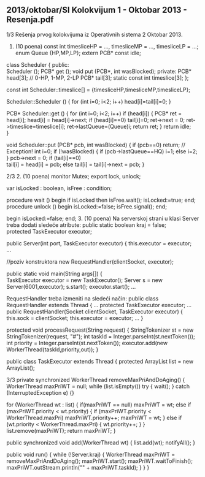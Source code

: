 2013/oktobar/SI Kolokvijum 1 - Oktobar 2013 - Resenja.pdf
--------------------------------------------------------------------------------


1/3 
Rešenja prvog kolokvijuma iz Operativnih sistema 2 
Oktobar 2013. 
1. (10 poena) 
const int timesliceHP = ..., timesliceMP = ..., timesliceLP = ...; 
enum Queue {HP,MP,LP}; 
extern PCB* const idle; 
 
class Scheduler { 
public:  
  Scheduler (); 
  PCB* get (); 
  void put (PCB*, int wasBlocked); 
private: 
  PCB* head[3];  // 0-HP, 1-MP, 2-LP 
  PCB* tail[3]; 
  static const int timeslice[3]; 
}; 
 
const int Scheduler::timeslice[] = {timesliceHP,timesliceMP,timesliceLP}; 
 
Scheduler::Scheduler () { 
  for (int i=0; i<2; i++) 
    head[i]=tail[i]=0; 
} 
 
PCB* Scheduler::get () { 
  for (int i=0; i<2; i++) 
    if (head[i]) { 
      PCB* ret = head[i]; 
      head[i] = head[i]->next; 
      if (head[i]==0) tail[i]=0; 
      ret->next = 0; 
      ret->timeslice=timeslice[i]; 
      ret->lastQueue=(Queue)i; 
      return ret; 
    } 
  return idle;  
} 
 
void Scheduler::put (PCB* pcb, int wasBlocked) { 
  if (pcb==0) return; // Exception! 
  int i=0; 
  if (!wasBlocked) { 
    if (pcb->lastQueue==HQ) i=1; 
    else i=2; 
  } 
  pcb->next = 0; 
  if (tail[i]==0)  
    tail[i] = head[i] = pcb; 
  else 
    tail[i] = tail[i]->next = pcb; 
} 

2/3 
2. (10 poena) 
monitor Mutex; 
  export lock, unlock; 
 
  var isLocked : boolean, 
      isFree : condition; 
 
  procedure wait () 
  begin 
    if isLocked then isFree.wait(); 
    isLocked:=true; 
  end; 
  procedure unlock () 
  begin 
    isLocked:=false; 
    isFree.signal(); 
  end; 
 
begin 
  isLocked:=false; 
end; 
3. (10 poena) 
Na serverskoj strani u klasi Server treba dodati sledeće atribute: 
 public static boolean kraj = false;  
 protected TaskExecutor executor; 
 
public Server(int port, TaskExecutor executor) { 
 this.executor = executor;   
 ... 
 
//poziv konstruktora new RequestHandler(clientSocket, executor); 
 
public static void main(String args[]) {   
 TaskExecutor executor =  new TaskExecutor(); 
 Server s = new Server(6001,executor); 
 s.start(); 
 executor.start(); 
 ... 
 
RequestHandler treba izmeniti na sledeći način: 
public class RequestHandler extends Thread { 
 ... 
 protected TaskExecutor executor; 
 ...  
public RequestHandler(Socket clientSocket, TaskExecutor executor) { 
  this.sock = clientSocket; 
  this.executor = executor; 
  ... 
} 
 
protected void processRequest(String request) { 
  StringTokenizer st = new StringTokenizer(request, "#"); 
  int taskId = Integer.parseInt(st.nextToken()); 
  int priority = Integer.parseInt(st.nextToken()); 
  executor.add(new WorkerThread(taskId,priority,out)); 
} 
 
public class TaskExecutor extends Thread { 
 protected ArrayList<WorkerThread> list = new ArrayList<WorkerThread>(); 
 

3/3 
 private synchronized WorkerThread removeMaxPriAndDoAging() { 
  WorkerThread maxPriWT = null; 
  while (list.isEmpty()) try { wait(); } catch (InterruptedException e) {} 
 
  for (WorkerThread wt : list) { 
   if(maxPriWT == null) 
    maxPriWT = wt; 
   else if (maxPriWT.priority < wt.priority) { 
    if (maxPriWT.priority < WorkerThread.maxPri) maxPriWT.priority++; 
    maxPriWT = wt; 
   } 
   else if (wt.priority < WorkerThread.maxPri) { 
    wt.priority++; 
   } 
  } 
  list.remove(maxPriWT); 
  return maxPriWT; 
 } 
 
 public synchronized void add(WorkerThread wt) { 
  list.add(wt); 
  notifyAll(); 
 } 
 
 public void run() { 
  while (!Server.kraj) { 
   WorkerThread maxPriWT = removeMaxPriAndDoAging(); 
   maxPriWT.start(); 
   maxPriWT.waitToFinish(); 
   maxPriWT.outStream.println("" + maxPriWT.taskId); 
  } 
 } 
} 